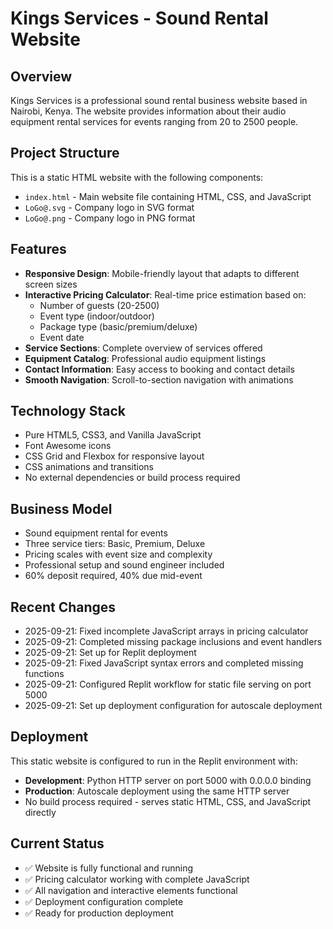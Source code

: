 # Kings Services - Sound Rental Website

## Overview
Kings Services is a professional sound rental business website based in Nairobi, Kenya. The website provides information about their audio equipment rental services for events ranging from 20 to 2500 people.

## Project Structure
This is a static HTML website with the following components:
- `index.html` - Main website file containing HTML, CSS, and JavaScript
- `LoGo@.svg` - Company logo in SVG format
- `LoGo@.png` - Company logo in PNG format

## Features
- **Responsive Design**: Mobile-friendly layout that adapts to different screen sizes
- **Interactive Pricing Calculator**: Real-time price estimation based on:
  - Number of guests (20-2500)
  - Event type (indoor/outdoor)
  - Package type (basic/premium/deluxe)
  - Event date
- **Service Sections**: Complete overview of services offered
- **Equipment Catalog**: Professional audio equipment listings
- **Contact Information**: Easy access to booking and contact details
- **Smooth Navigation**: Scroll-to-section navigation with animations

## Technology Stack
- Pure HTML5, CSS3, and Vanilla JavaScript
- Font Awesome icons
- CSS Grid and Flexbox for responsive layout
- CSS animations and transitions
- No external dependencies or build process required

## Business Model
- Sound equipment rental for events
- Three service tiers: Basic, Premium, Deluxe
- Pricing scales with event size and complexity
- Professional setup and sound engineer included
- 60% deposit required, 40% due mid-event

## Recent Changes
- 2025-09-21: Fixed incomplete JavaScript arrays in pricing calculator
- 2025-09-21: Completed missing package inclusions and event handlers
- 2025-09-21: Set up for Replit deployment
- 2025-09-21: Fixed JavaScript syntax errors and completed missing functions
- 2025-09-21: Configured Replit workflow for static file serving on port 5000
- 2025-09-21: Set up deployment configuration for autoscale deployment

## Deployment
This static website is configured to run in the Replit environment with:
- **Development**: Python HTTP server on port 5000 with 0.0.0.0 binding
- **Production**: Autoscale deployment using the same HTTP server
- No build process required - serves static HTML, CSS, and JavaScript directly

## Current Status
- ✅ Website is fully functional and running
- ✅ Pricing calculator working with complete JavaScript
- ✅ All navigation and interactive elements functional
- ✅ Deployment configuration complete
- ✅ Ready for production deployment